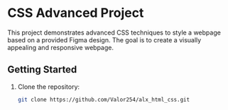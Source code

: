 # CSS Advanced Project

This project demonstrates advanced CSS techniques to style a webpage based on a provided Figma design. The goal is to create a visually appealing and responsive webpage.

## Getting Started

1. Clone the repository:
   ```bash
   git clone https://github.com/Valor254/alx_html_css.git
